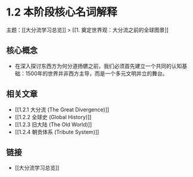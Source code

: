 # 1.2 本阶段核心名词解释

主题：[[大分流学习总览]] > [[1. 奠定世界观：大分流之前的全球图景]]

## 核心概念

- 在深入探讨东西方为何分道扬镳之前，我们必须首先建立一个共同的认知基础：1500年的世界并非西方主导，而是一个多元文明并立的舞台。

## 相关文章

- [[1.2.1 大分流 (The Great Divergence)]]
- [[1.2.2 全球史 (Global History)]]
- [[1.2.3 旧大陆 (The Old World)]]
- [[1.2.4 朝贡体系 (Tribute System)]]

## 链接

- [[大分流学习总览]]
